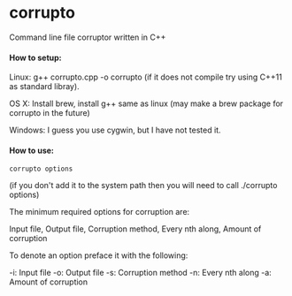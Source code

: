 # corrupto
Command line file corruptor written in C++

#### How to setup:

Linux: g++ corrupto.cpp -o corrupto (if it does not compile try using C++11 as standard libray).

OS X: Install brew, install g++ same as linux (may make a brew package for corrupto in the future)

Windows: I guess you use cygwin, but I have not tested it.

#### How to use:
```
corrupto options
```
(if you don't add it to the system path then you will need to call ./corrupto options)

The minimum required options for corruption are:

Input file, Output file, Corruption method, Every nth along, Amount of corruption

To denote an option preface it with the following:

-i: Input file
-o: Output file
-s: Corruption method
-n: Every nth along
-a: Amount of corruption
